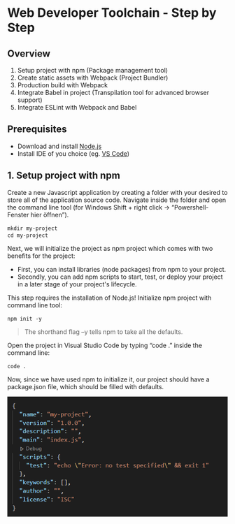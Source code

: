 # Web Developer Toolchain - Step by Step

## Overview
1. Setup project with npm (Package management tool)
2. Create static assets with Webpack (Project Bundler)
3. Production build with Webpack
4. Integrate Babel in project (Transpilation tool for advanced browser support)
5. Integrate ESLint with Webpack and Babel 
## Prerequisites
- Download and install [Node.js](https://nodejs.org/)
- Install IDE of you choice (eg. [VS Code](https://code.visualstudio.com/download))

## 1. Setup project with npm
Create a new Javascript application by creating a folder with your desired <project-name> to store all of the application source code. Navigate inside the folder and open the command line tool (for Windows Shift + right click -> “Powershell-Fenster hier öffnen”).

```shell
mkdir my-project
cd my-project
```

Next, we will initialize the project as npm project which comes with two benefits for the project: 
- First, you can install libraries (node packages) from npm to your project. 
- Secondly, you can add npm scripts to start, test, or deploy your project in a later stage of your project's lifecycle.

This step requires the installation of Node.js! Initialize npm project with command line tool:

``` shell
npm init -y
```
> The shorthand flag –y tells npm to take all the defaults.

Open the project in Visual Studio Code by typing “code .” inside the command line:

``` shell
code .
```

Now, since we have used npm to initialize it, our project should have a package.json file, which should be filled with defaults.

![Package.json](https://github.com/leonardo1710/WebEngineeringSDE/blob/main/2WebDeveloperToolchain/images/packagejson1.PNG)


